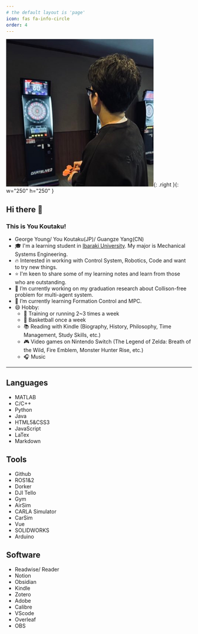 ```yaml
---
# the default layout is 'page'
icon: fas fa-info-circle
order: 4
---
```


![ME](/assets/me.jpg){: .right }{: w="250" h="250" }

## Hi there 👋
### This is You Koutaku!
-  George Young/ You Koutaku(JP)/ Guangze Yang(CN) 
- 🎓 I'm a learning student in [Ibaraki University](https://www.ibaraki.ac.jp).  My major is Mechanical Systems Engineering.
- 🔥 Interested in working with Control System, Robotics, Code and want to try new things. 
- ⭐ I'm keen to share some of my learning notes and learn from those who are outstanding.
- 🔭 I’m currently working on my graduation research about Collison-free problem for multi-agent system.
- 🌱 I’m currently learning Formation Control and MPC.
- 😄 Hobby: 
  - 💪 Training or running 2~3 times a week
  - 🏀 Basketball once a week
  - 📚 Reading with Kindle (Biography, History, Philosophy, Time Management, Study Skills, etc.)
  - 🎮 Video games on Nintendo Switch (The Legend of Zelda: Breath of the Wild, Fire Emblem, Monster Hunter Rise, etc.)
  - 🎧 Music

---
## Languages
- MATLAB
- C/C++
- Python
- Java
- HTML5&CSS3
- JavaScript
- LaTex 
- Markdown

## Tools
- Github
- ROS1&2
- Dorker
- DJI Tello
- Gym
- AirSim
- CARLA Simulator
- CarSim
- Vue
- SOLIDWORKS
- Arduino

## Software
- Readwise/ Reader
- Notion
- Obsidian
- Kindle
- Zotero
- Adobe
- Calibre
- VScode
- Overleaf
- OBS
